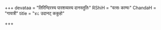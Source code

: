 +++
devataa = "तिरिन्दिरस्य पारशव्यस्य दानस्तुतिः"
RShiH = "वत्सः काण्वः"
ChandaH = "गायत्री"
title = "४८ उदानट् ककुहो"

+++
